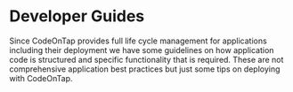 # Developer Guides

Since CodeOnTap provides full life cycle management for applications including their deployment we have some guidelines on how application code is structured and specific functionality that is required. These are not comprehensive application best practices but just some tips on deploying with CodeOnTap.
